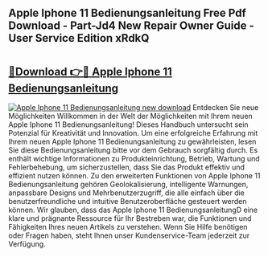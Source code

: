 ## Apple Iphone 11 Bedienungsanleitung Free Pdf Download - Part-Jd4 New Repair Owner Guide - User Service Edition xRdkQ

# <h2><a href="http://df2t57.blite.top/?on=Apple+Iphone+11+Bedienungsanleitung">🔗Download 👉🔴 Apple Iphone 11 Bedienungsanleitung</a></h2>

[![Apple Iphone 11 Bedienungsanleitung new download](https://i.imgur.com/lujVjoI.png)](http://df2t57.blite.top/?on=Apple+Iphone+11+Bedienungsanleitung)
Entdecken Sie neue Möglichkeiten Willkommen in der Welt der Möglichkeiten mit Ihrem neuen Apple Iphone 11 Bedienungsanleitung! Dieses Handbuch untersucht sein Potenzial für Kreativität und Innovation. Um eine erfolgreiche Erfahrung mit Ihrem neuen Apple Iphone 11 Bedienungsanleitung zu gewährleisten, lesen Sie diese Bedienungsanleitung bitte vor dem Gebrauch sorgfältig durch. Es enthält wichtige Informationen zu Produkteinrichtung, Betrieb, Wartung und Fehlerbehebung, um sicherzustellen, dass Sie das Produkt effektiv und effizient nutzen können. Zu den erweiterten Funktionen von Apple Iphone 11 Bedienungsanleitung gehören Geolokalisierung, intelligente Warnungen, anpassbare Designs und Mehrbenutzerzugriff, die alle einfach über die benutzerfreundliche und intuitive Benutzeroberfläche gesteuert werden können. Wir glauben, dass das Apple Iphone 11 BedienungsanleitungD eine klare und prägnante Ressource für Ihr Bestreben war, die Funktionen und Fähigkeiten Ihres neuen Artikels zu verstehen. Wenn Sie Hilfe benötigen oder Fragen haben, steht Ihnen unser Kundenservice-Team jederzeit zur Verfügung.
